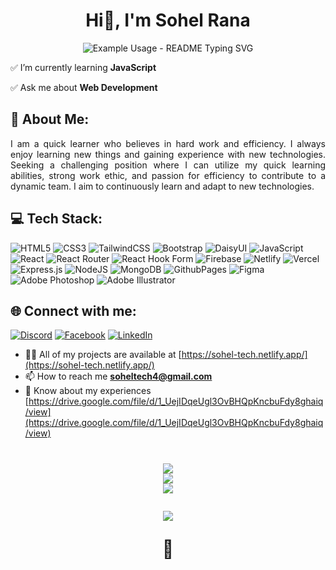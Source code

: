 <h1 align="center">Hi👋, I'm Sohel Rana</h1>
<p align="center">
  <img src="https://readme-typing-svg.demolab.com/?lines=MERN+Stack+Developer;React+Developer;Full+Stack+Developer;Frontend+Developer&font=Fira%20Code&center=true&width=380&height=50&duration=4000&pause=1000" alt="Example Usage - README Typing SVG"> 
</p> 

✅ I’m currently learning **JavaScript**

✅ Ask me about **Web Development**

<h2 align="left"> 🚀 About Me:</h2>

<p align="justify">I am a quick learner who believes in hard work and efficiency. I always enjoy learning new things and gaining experience with new technologies. Seeking a challenging position where I can utilize my quick learning abilities, strong work ethic, and passion for efficiency to contribute to a dynamic team. I aim to continuously learn and adapt to new technologies.</p>

<h2 align="left"> 💻 Tech Stack:</h2>




![HTML5](https://img.shields.io/badge/html5-%23E34F26.svg?style=for-the-badge&logo=html5&logoColor=white) ![CSS3](https://img.shields.io/badge/css3-%231572B6.svg?style=for-the-badge&logo=css3&logoColor=white) ![TailwindCSS](https://img.shields.io/badge/tailwindcss-%2338B2AC.svg?style=for-the-badge&logo=tailwind-css&logoColor=white) ![Bootstrap](https://img.shields.io/badge/bootstrap-%238511FA.svg?style=for-the-badge&logo=bootstrap&logoColor=white) ![DaisyUI](https://img.shields.io/badge/daisyui-5A0EF8?style=for-the-badge&logo=daisyui&logoColor=white) ![JavaScript](https://img.shields.io/badge/javascript-%23323330.svg?style=for-the-badge&logo=javascript&logoColor=%23F7DF1E) ![React](https://img.shields.io/badge/react-%2320232a.svg?style=for-the-badge&logo=react&logoColor=%2361DAFB) ![React Router](https://img.shields.io/badge/React_Router-CA4245?style=for-the-badge&logo=react-router&logoColor=white)     ![React Hook Form](https://img.shields.io/badge/React%20Hook%20Form-%23EC5990.svg?style=for-the-badge&logo=reacthookform&logoColor=white) ![Firebase](https://img.shields.io/badge/firebase-%23039BE5.svg?style=for-the-badge&logo=firebase) ![Netlify](https://img.shields.io/badge/netlify-%23000000.svg?style=for-the-badge&logo=netlify&logoColor=#00C7B7) ![Vercel](https://img.shields.io/badge/vercel-%23000000.svg?style=for-the-badge&logo=vercel&logoColor=white) ![Express.js](https://img.shields.io/badge/express.js-%23404d59.svg?style=for-the-badge&logo=express&logoColor=%2361DAFB) ![NodeJS](https://img.shields.io/badge/node.js-6DA55F?style=for-the-badge&logo=node.js&logoColor=white) ![MongoDB](https://img.shields.io/badge/MongoDB-%234ea94b.svg?style=for-the-badge&logo=mongodb&logoColor=white) ![GithubPages](https://img.shields.io/badge/github%20pages-121013?style=for-the-badge&logo=github&logoColor=white) ![Figma](https://img.shields.io/badge/figma-%23F24E1E.svg?style=for-the-badge&logo=figma&logoColor=white) ![Adobe Photoshop](https://img.shields.io/badge/adobe%20photoshop-%2331A8FF.svg?style=for-the-badge&logo=adobe%20photoshop&logoColor=white) ![Adobe Illustrator](https://img.shields.io/badge/adobe%20illustrator-%23FF9A00.svg?style=for-the-badge&logo=adobe%20illustrator&logoColor=white)

<h2 align="left"> 🌐 Connect with me:</h2>

[![Discord](https://img.shields.io/badge/Discord-%237289DA.svg?logo=discord&logoColor=white)](https://discord.gg/sohel696) [![Facebook](https://img.shields.io/badge/Facebook-%231877F2.svg?logo=Facebook&logoColor=white)](https://facebook.com/soheltech4) [![LinkedIn](https://img.shields.io/badge/LinkedIn-%230077B5.svg?logo=linkedin&logoColor=white)](https://linkedin.com/in/soheltech) 

- 👨‍💻 All of my projects are available at [https://sohel-tech.netlify.app/](https://sohel-tech.netlify.app/)
- 📫 How to reach me **soheltech4@gmail.com**
- 📄 Know about my experiences [https://drive.google.com/file/d/1_UejIDqeUgl3OvBHQpKncbuFdy8ghaiq/view](https://drive.google.com/file/d/1_UejIDqeUgl3OvBHQpKncbuFdy8ghaiq/view)


<h1 align="center">
  
![](https://github-readme-stats.vercel.app/api?username=sohel-tech4&theme=dark&hide_border=false&include_all_commits=false&count_private=false)<br/>
![](https://github-readme-streak-stats.herokuapp.com/?user=sohel-tech4&theme=dark&hide_border=false)<br/>
![](https://github-readme-stats.vercel.app/api/top-langs/?username=sohel-tech4&theme=dark&hide_border=false&include_all_commits=false&count_private=false&layout=compact)


![](https://quotes-github-readme.vercel.app/api?type=vetical&theme=radical)

🎯
</h1>



<!-- Proudly created with GPRM ( https://gprm.itsvg.in ) -->
